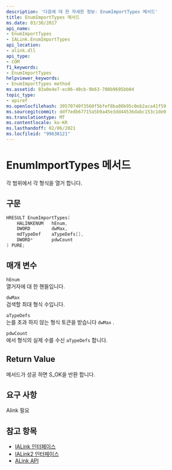 ```yaml
---
description: '다음에 대 한 자세한 정보: EnumImportTypes 메서드'
title: EnumImportTypes 메서드
ms.date: 03/30/2017
api_name:
- EnumImportTypes
- IALink.EnumImportTypes
api_location:
- alink.dll
api_type:
- COM
f1_keywords:
- EnumImportTypes
helpviewer_keywords:
- EnumImportTypes method
ms.assetid: 83a0e4e7-ec06-40cb-9b63-700b9695bb04
topic_type:
- apiref
ms.openlocfilehash: 39570740f3560f5bfef8ba80b95c0eb2aca41f59
ms.sourcegitcommit: ddf7edb67715a5b9a45e3dd44536dabc153c1de0
ms.translationtype: MT
ms.contentlocale: ko-KR
ms.lasthandoff: 02/06/2021
ms.locfileid: "99638121"
---
```

# <a name="enumimporttypes-method"></a>EnumImportTypes 메서드

각 범위에서 각 형식을 열거 합니다.

## <a name="syntax"></a>구문

```cpp
HRESULT EnumImportTypes(
    HALINKENUM   hEnum,
    DWORD        dwMax,
    mdTypeDef    aTypeDefs[],
    DWORD*       pdwCount
) PURE;
```

## <a name="parameters"></a>매개 변수

`hEnum`\
열거자에 대 한 핸들입니다.

`dwMax`\
검색할 최대 형식 수입니다.

`aTypeDefs`\
는를 초과 하지 않는 형식 토큰을 받습니다 `dwMax` .

`pdwCount`\
에서 형식의 실제 수를 수신 `aTypeDefs` 합니다.

## <a name="return-value"></a>Return Value

메서드가 성공 하면 S_OK을 반환 합니다.

## <a name="requirements"></a>요구 사항

Alink 필요

## <a name="see-also"></a>참고 항목

- [IALink 인터페이스](ialink-interface.md)
- [IALink2 인터페이스](ialink2-interface.md)
- [ALink API](index.md)
